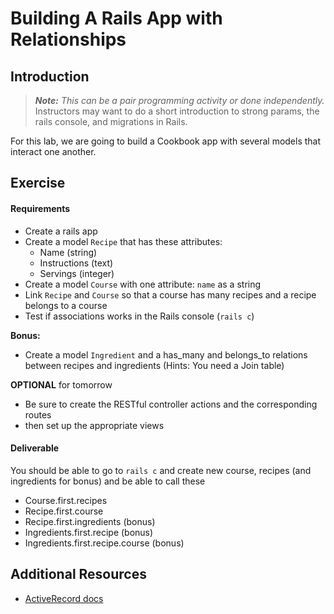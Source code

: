 # Building A Rails App with Relationships

## Introduction

> ***Note:*** _This can be a pair programming activity or done independently._  Instructors may want to do a short introduction to strong params, the rails console, and migrations in Rails.

For this lab, we are going to build a Cookbook app with several models that interact one another.

## Exercise

#### Requirements

- Create a rails app
- Create a model `Recipe` that has these attributes:
	- Name (string)
	- Instructions (text)
	- Servings (integer)
- Create a model `Course` with one attribute: `name` as a string
- Link `Recipe` and `Course` so that a course has many recipes and a recipe belongs to a course
- Test if associations works in the Rails console (`rails c`)

**Bonus:**
- Create a model `Ingredient` and a has_many and belongs_to relations between recipes and ingredients (Hints: You need a Join table)

**OPTIONAL** for tomorrow
- Be sure to create the RESTful controller actions and the corresponding routes
- then set up the appropriate views

#### Deliverable

You should be able to go to `rails c` and create new course, recipes (and ingredients for bonus) and be able to call these

- Course.first.recipes
- Recipe.first.course
- Recipe.first.ingredients (bonus)
- Ingredients.first.recipe (bonus)
- Ingredients.first.recipe.course (bonus)

## Additional Resources

- [ActiveRecord docs](http://guides.rubyonrails.org/association_basics.html)
